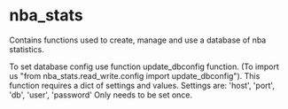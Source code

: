 # nba_stats
Contains functions used to create, manage and use a database of nba statistics.

To set database config use function update_dbconfig function. (To import us "from nba_stats.read_write.config import update_dbconfig").
This function requires a dict of settings and values.
Settings are: 'host', 'port', 'db', 'user', 'password'
Only needs to be set once.